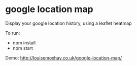 # google location map

Display your google location history, using a leaflet heatmap

To run: 
- npm install
- npm start

Demo: http://louisemoxhay.co.uk/google-location-map/
